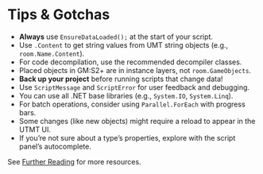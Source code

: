 # Tips & Gotchas

- **Always** use `EnsureDataLoaded();` at the start of your script.
- Use `.Content` to get string values from UMT string objects (e.g., `room.Name.Content`).
- For code decompilation, use the recommended decompiler classes.
- Placed objects in GM:S2+ are in instance layers, not `room.GameObjects`.
- **Back up your project** before running scripts that change data!
- Use `ScriptMessage` and `ScriptError` for user feedback and debugging.
- You can use all .NET base libraries (e.g., `System.IO`, `System.Linq`).
- For batch operations, consider using `Parallel.ForEach` with progress bars.
- Some changes (like new objects) might require a reload to appear in the UTMT UI.
- If you’re not sure about a type’s properties, explore with the script panel’s autocomplete.

See [Further Reading](links.md) for more resources.
